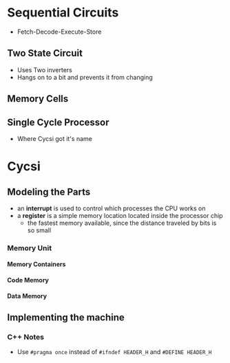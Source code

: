 # Sequential Circuits
* Fetch-Decode-Execute-Store

## Two State Circuit
* Uses Two inverters
* Hangs on to a bit and prevents it from changing

## Memory Cells

## Single Cycle Processor
* Where Cycsi got it's name

# Cycsi

## Modeling the Parts
* an **interrupt** is used to control which processes the CPU works on
* a **register** is a simple memory location located inside the processor chip
    - the fastest memory available, since the distance traveled by bits is so small

### Memory Unit

#### Memory Containers

#### Code Memory

#### Data Memory

## Implementing the machine

### C++ Notes
* Use `#pragma once` instead of `#ifndef HEADER_H` and `#DEFINE HEADER_H`